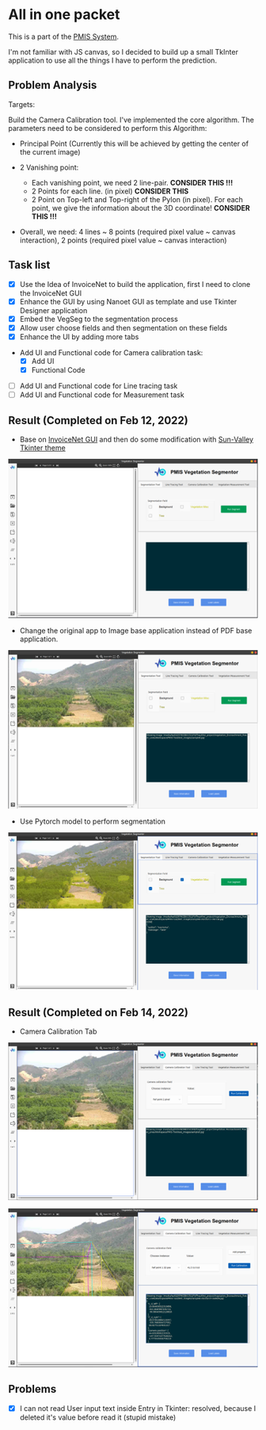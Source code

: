 # All in one packet

This is a part of the [PMIS System](http://pmisptc2.com.vn:3000/login).


I'm not familiar with JS canvas, so I decided to build up a small TkInter application to use all the things I have 
to perform the prediction. 

## Problem Analysis
Targets:

Build the Camera Calibration tool. I've implemented the core algorithm. The parameters need to be considered to
perform this Algorithm:
  * Principal Point (Currently this will be achieved by getting the center of the current image)
  * 2 Vanishing point:
    * Each vanishing point, we need 2 line-pair. **CONSIDER THIS !!!**
    * 2 Points for each line. (in pixel) **CONSIDER THIS**
    * 2 Point on Top-left and Top-right of the Pylon (in pixel). For each point, we give the information about the 3D coordinate! **CONSIDER THIS !!!**

  * Overall, we need: 4 lines ~ 8 points (required pixel value ~ canvas interaction), 2 points (required pixel value ~ canvas interaction) 



## Task list
- [x] Use the Idea of InvoiceNet to build the application, first I need to clone the InvoiceNet GUI
- [x] Enhance the GUI by using Nanoet GUI as template and use Tkinter Designer application
- [x] Embed the VegSeg to the segmentation process
- [x] Allow user choose fields and then segmentation on these fields
- [x] Enhance the UI by adding more tabs

* Add UI and Functional code for Camera calibration task:
  - [x] Add UI
  - [x] Functional Code
- [ ] Add UI and Functional code for Line tracing task 
- [ ] Add UI and Functional code for Measurement task

## Result (Completed on Feb 12, 2022)
* Base on [InvoiceNet GUI](https://github.com/naiveHobo/InvoiceNet) and then do some modification with [Sun-Valley Tkinter theme](https://github.com/rdbende/Sun-Valley-ttk-theme)

![](./readme_images/im1.png)

* Change the original app to Image base application instead of PDF base application.

![](./readme_images/im2.png)

* Use Pytorch model to perform segmentation

![](./readme_images/im3.png)


## Result (Completed on Feb 14, 2022)
* Camera Calibration Tab

![](./readme_images/im4.png)

![](./readme_images/im5.png)


## Problems
- [x] I can not read User input text inside Entry in Tkinter: resolved, because I deleted it's value before read it (stupid mistake)
